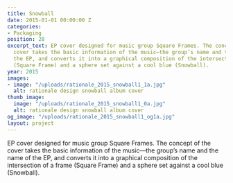 ```yaml
---
title: Snowball
date: 2015-01-01 00:00:00 Z
categories:
- Packaging
position: 28
excerpt_text: EP cover designed for music group Square Frames. The concept of the
  cover takes the basic information of the music—the group’s name and the name of
  the EP, and converts it into a graphical composition of the intersection of a frame
  (Square Frame) and a sphere set against a cool blue (Snowball).
year: 2015
images:
- image: "/uploads/rationale_2015_snowball1_1a.jpg"
  alt: rationale design snowball album cover
thumb_image:
  image: "/uploads/rationale_2015_snowball1_0a.jpg"
  alt: rationale design snowball album cover
og_image: "/uploads/rationale_2015_snowball1_og1a.jpg"
layout: project
---
```


EP cover designed for music group Square Frames. The concept of the cover takes the basic information of the music—the group’s name and the name of the EP, and converts it into a graphical composition of the intersection of a frame (Square Frame) and a sphere set against a cool blue (Snowball).